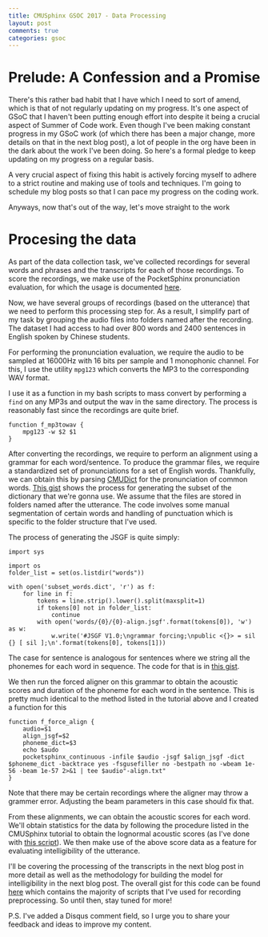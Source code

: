```yaml
---
title: CMUSphinx GSOC 2017 - Data Processing
layout: post
comments: true
categories: gsoc
---
```


# Prelude: A Confession and a Promise

There's this rather bad habit that I have which I need to sort of amend, which is that of not regularly updating on my progress. It's one aspect of GSoC that I haven't been putting enough effort into despite it being a crucial aspect of Summer of Code work. Even though I've been making constant progress in my GSoC work (of which there has been a major change, more details on that in the next blog post), a lot of people in the org have been in the dark about the work I've been doing. So here's a formal pledge to keep updating on my progress on a regular basis. 

A very crucial aspect of fixing this habit is actively forcing myself to adhere to a strict routine and making use of tools and techniques. I'm going to schedule my blog posts so that I can pace my progress on the coding work.

Anyways, now that's out of the way, let's move straight to the work

# Procesing the data
As part of the data collection task, we've collected recordings for several words and phrases and the transcripts for each of those recordings. To score the recordings, we make use of the PocketSphinx pronunciation evaluation, for which the usage is documented [here](https://cmusphinx.github.io/wiki/pocketsphinx_pronunciation_evaluation/).

Now, we have several groups of recordings (based on the utterance) that we need to perform this processing step for. As a result, I simplify part of my task by grouping the audio files into folders named after the recording. The dataset I had access to had over 800 words and 2400 sentences in English spoken by Chinese students.

For performing the pronunciation evaluation, we require the audio to be sampled at 16000Hz with 16 bits per sample and 1 monophonic channel. For this, I use the utility `mpg123` which converts the MP3 to the corresponding WAV format.

I use it as a function in my bash scripts to mass convert by performing a `find` on any MP3s and output the wav in the same directory. The process is reasonably fast since the recordings are quite brief.

```
function f_mp3towav {
    mpg123 -w $2 $1
}
```

After converting the recordings, we require to perform an alignment using a grammar for each word/sentence. To produce the grammar files, we require a standardized set of pronunciations for a set of English words. Thankfully, we can obtain this by parsing [CMUDict](http://www.speech.cs.cmu.edu/cgi-bin/cmudict) for the pronunciation of common words. [This gist](https://gist.github.com/rrajasek95/8355070a870d5eea94f4c3fce210168d#file-create-subset-dict-py) shows the process for generating the subset of the dictionary that we're gonna use. We assume that the files are stored in folders named after the utterance. The code involves some manual segmentation of certain words and handling of punctuation which is specific to the folder structure that I've used.

The process of generating the JSGF is quite simply:

```
import sys

import os
folder_list = set(os.listdir("words"))

with open('subset_words.dict', 'r') as f:
    for line in f:
        tokens = line.strip().lower().split(maxsplit=1)
        if tokens[0] not in folder_list:
            continue
        with open('words/{0}/{0}-align.jsgf'.format(tokens[0]), 'w') as w:
            w.write('#JSGF V1.0;\ngrammar forcing;\npublic <{}> = sil {} [ sil ];\n'.format(tokens[0], tokens[1]))
```

The case for sentence is analogous for sentences where we string all the phonemes for each word in sequence. The code for that is in [this gist](https://gist.github.com/rrajasek95/8355070a870d5eea94f4c3fce210168d#file-create-sentence-jsgf-py).

We then run the forced aligner on this grammar to obtain the acoustic scores and duration of the phoneme for each word in the sentence. This is pretty much identical to the method listed in the tutorial above and I created a function for this

```
function f_force_align {
    audio=$1
    align_jsgf=$2
    phoneme_dict=$3
    echo $audo
    pocketsphinx_continuous -infile $audio -jsgf $align_jsgf -dict $phoneme_dict -backtrace yes -fsgusefiller no -bestpath no -wbeam 1e-56 -beam 1e-57 2>&1 | tee $audio"-align.txt"
}
```

Note that there may be certain recordings where the aligner may throw a grammer error. Adjusting the beam parameters in this case should fix that.

From these alignments, we can obtain the acoustic scores for each word. We'll obtain statistics for the data by following the procedure listed in the CMUSphinx tutorial to obtain the lognormal acoustic scores (as I've done with [this script](https://gist.github.com/rrajasek95/8355070a870d5eea94f4c3fce210168d#file-create-normalign-sh)). We then make use of the above score data as a feature for evaluating intelligibility of the utterance.

I'll be covering the processing of the transcripts in the next blog post in more detail as well as the methodology for building the model for intelligibility in the next blog post. The overall gist for this code can be found [here](https://gist.github.com/rrajasek95/8355070a870d5eea94f4c3fce210168d) which contains the majority of scripts that I've used for recording preprocessing. So until then, stay tuned for more!

P.S. I've added a Disqus comment field, so I urge you to share your feedback and ideas to improve my content.